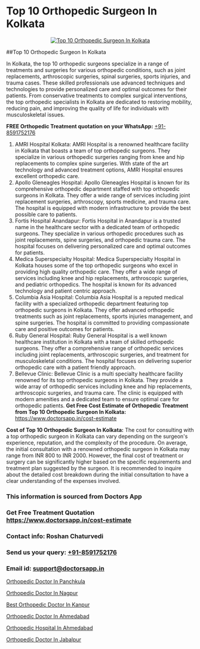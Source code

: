 # Top 10 Orthopedic Surgeon In Kolkata

<p align="center">
  <a href="https://doctorsapp.in">
    <img src="https://i.ibb.co/tqM3hNg/sqdqdqsddsa.png" alt="Top 10 Orthopedic Surgeon In Kolkata">
  </a>
</p>
##Top 10 Orthopedic Surgeon In Kolkata

In Kolkata, the top 10 orthopedic surgeons specialize in a range of treatments and surgeries for various orthopedic conditions, such as joint replacements, arthroscopic surgeries, spinal surgeries, sports injuries, and trauma cases. These skilled professionals use advanced techniques and technologies to provide personalized care and optimal outcomes for their patients. From conservative treatments to complex surgical interventions, the top orthopedic specialists in Kolkata are dedicated to restoring mobility, reducing pain, and improving the quality of life for individuals with musculoskeletal issues.

**FREE Orthopedic Treatment quotation on your WhatsApp:**  [+91-8591752176](https://api.whatsapp.com/send?phone=8591752176)

1) AMRI Hospital Kolkata: AMRI Hospital is a renowned healthcare facility in Kolkata that boasts a team of top orthopedic surgeons. They specialize in various orthopedic surgeries ranging from knee and hip replacements to complex spine surgeries. With state of the art technology and advanced treatment options, AMRI Hospital ensures excellent orthopedic care.
2) Apollo Gleneagles Hospital: Apollo Gleneagles Hospital is known for its comprehensive orthopedic department staffed with top orthopedic surgeons in Kolkata. They offer a wide range of services including joint replacement surgeries, arthroscopy, sports medicine, and trauma care. The hospital is equipped with modern infrastructure to provide the best possible care to patients.
3) Fortis Hospital Anandapur: Fortis Hospital in Anandapur is a trusted name in the healthcare sector with a dedicated team of orthopedic surgeons. They specialize in various orthopedic procedures such as joint replacements, spine surgeries, and orthopedic trauma care. The hospital focuses on delivering personalized care and optimal outcomes for patients.
4) Medica Superspecialty Hospital: Medica Superspecialty Hospital in Kolkata houses some of the top orthopedic surgeons who excel in providing high quality orthopedic care. They offer a wide range of services including knee and hip replacements, arthroscopic surgeries, and pediatric orthopedics. The hospital is known for its advanced technology and patient centric approach.
5) Columbia Asia Hospital: Columbia Asia Hospital is a reputed medical facility with a specialized orthopedic department featuring top orthopedic surgeons in Kolkata. They offer advanced orthopedic treatments such as joint replacements, sports injuries management, and spine surgeries. The hospital is committed to providing compassionate care and positive outcomes for patients.
6) Ruby General Hospital: Ruby General Hospital is a well known healthcare institution in Kolkata with a team of skilled orthopedic surgeons. They offer a comprehensive range of orthopedic services including joint replacements, arthroscopic surgeries, and treatment for musculoskeletal conditions. The hospital focuses on delivering superior orthopedic care with a patient friendly approach.
7) Bellevue Clinic: Bellevue Clinic is a multi specialty healthcare facility renowned for its top orthopedic surgeons in Kolkata. They provide a wide array of orthopedic services including knee and hip replacements, arthroscopic surgeries, and trauma care. The clinic is equipped with modern amenities and a dedicated team to ensure optimal care for orthopedic patients.
**Get Free Cost Estimate of Orthopedic Treatment from Top 10 Orthopedic Surgeon In Kolkata:** https://www.doctorsapp.in/cost-estimate

**Cost of Top 10 Orthopedic Surgeon In Kolkata:**
The cost for consulting with a top orthopedic surgeon in Kolkata can vary depending on the surgeon's experience, reputation, and the complexity of the procedure. On average, the initial consultation with a renowned orthopedic surgeon in Kolkata may range from INR 800 to INR 2000. However, the final cost of treatment or surgery can be significantly higher based on the specific requirements and treatment plan suggested by the surgeon. It is recommended to inquire about the detailed cost breakdown during the initial consultation to have a clear understanding of the expenses involved.

### This information is sourced from Doctors App 
### Get Free Treatment Quotation https://www.doctorsapp.in/cost-estimate
### Contact info: Roshan Chaturvedi 
### Send us your query: [+91-8591752176](https://api.whatsapp.com/send?phone=8591752176) 
### Email id: support@doctorsapp.in

[Orthopedic Doctor In Panchkula](https://www.linkedin.com/pulse/orthopedic-doctor-panchkula-doctorsapp-dhaka-njlde?trackingId=p6Z7hilyjxWuByT9sZBJ6g%3D%3D&lipi=urn%3Ali%3Apage%3Ad_flagship3_company_admin%3Bo%2BosOGJBSO63YocmsfjAZA%3D%3D)

[Orthopedic Doctor In Nagpur](https://www.linkedin.com/pulse/orthopedic-doctor-nagpur-doctorsapp-dhaka-bslfe?trackingId=hVrnYy2ZDQgOSMCNJ0ZSdg%3D%3D&lipi=urn%3Ali%3Apage%3Ad_flagship3_company_admin%3Bo%2BosOGJBSO63YocmsfjAZA%3D%3D)

[Best Orthopedic Doctor In Kanpur](https://medium.com/@vimalrana22/best-orthopedic-doctor-in-kanpur-29a81a7eb859)

[Orthopedic Doctor In Ahmedabad](https://medium.com/@vimalrana22/orthopedic-doctor-in-ahmedabad-180e68c3f3f8)

[Orthopedic Hospital In Ahmedabad](https://doctors-apps.github.io/doctorsapp/orthopedic-hospital-in-ahmedabad)

[Orthopedic Doctor In Jabalpur](https://doctors-apps.github.io/doctorsapp/orthopedic-doctor-in-jabalpur)

